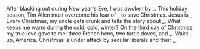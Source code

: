 After blacking out during New year's Eve, I was awoken by _.
This holiday season, Tim Allen must overcome his fear of _ to save Christmas.
Jesus is _.
Every Christmas, my uncle gets drunk and tells the story about _.
What keeps me warm during the cold, cold, winter?
On the third day of Christmas, my true love gave to me: three French hens, two turtle doves, and _.
Wake up, America. Christmas is under attack by secular liberals and their _.